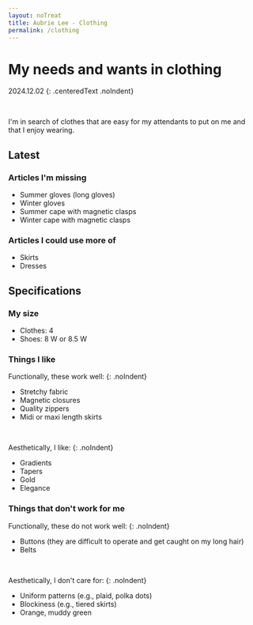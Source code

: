```yaml
---
layout: noTreat
title: Aubrie Lee - Clothing
permalink: /clothing
---
```

# My needs and wants in clothing

2024.12.02
{: .centeredText .noIndent}

<br>

I'm in search of clothes that are easy for my attendants to put on me and that I enjoy wearing.

## Latest
### Articles I'm missing
* Summer gloves (long gloves)
* Winter gloves
* Summer cape with magnetic clasps
* Winter cape with magnetic clasps

### Articles I could use more of
* Skirts
* Dresses

## Specifications
### My size
* Clothes: 4
* Shoes: 8 W or 8.5 W

### Things I like

Functionally, these work well:
{: .noIndent}
* Stretchy fabric
* Magnetic closures
* Quality zippers
* Midi or maxi length skirts

<br>

Aesthetically, I like:
{: .noIndent}
* Gradients
* Tapers
* Gold
* Elegance

### Things that don't work for me

Functionally, these do not work well:
{: .noIndent}
* Buttons (they are difficult to operate and get caught on my long hair)
* Belts

<br>

Aesthetically, I don't care for:
{: .noIndent}
* Uniform patterns (e.g., plaid, polka dots)
* Blockiness (e.g., tiered skirts)
* Orange, muddy green
